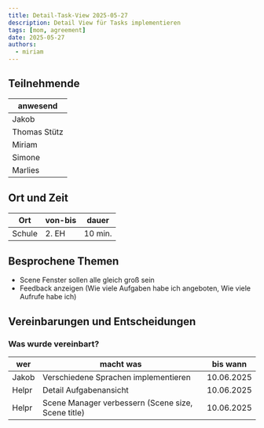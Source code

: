 ```yaml
---
title: Detail-Task-View 2025-05-27
description: Detail View für Tasks implementieren
tags: [mom, agreement]
date: 2025-05-27
authors:
  - miriam
---
```


## Teilnehmende

| anwesend     |
|--------------|
| Jakob        |
| Thomas Stütz |
| Miriam       |
| Simone       |
| Marlies      |

## Ort und Zeit

| Ort    | von-bis | dauer   |
|--------|---------|---------|
| Schule | 2. EH   | 10 min. |

## Besprochene Themen

* Scene Fenster sollen alle gleich groß sein
* Feedback anzeigen (Wie viele Aufgaben habe ich angeboten, Wie viele Aufrufe habe ich) 



## Vereinbarungen und Entscheidungen


### Was wurde vereinbart?

| wer   | macht was                                      | bis wann   |
|-------|------------------------------------------------|------------|
| Jakob | Verschiedene Sprachen implementieren           | 10.06.2025 |
| Helpr | Detail Aufgabenansicht                         | 10.06.2025 |
| Helpr | Scene Manager verbessern (Scene size, Scene title) | 10.06.2025 |


